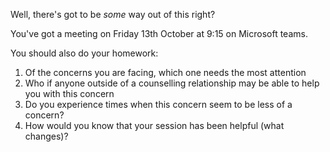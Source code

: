 Well, there's got to be *some* way out of this right?

You've got a meeting on Friday 13th October at 9:15 on Microsoft teams.

You should also do your homework:
1. Of the concerns you are facing, which one needs the most attention
2. Who if anyone outside of a counselling relationship may be able to help you with this concern
3. Do you experience times when this concern seem to be less of a concern?
4. How would you know that your session has been helpful (what changes)?